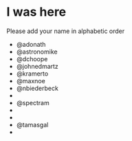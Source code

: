 # I was here

Please add your name in alphabetic order


* @adonath
* @astronomike
* @dchoope
* @johnedmartz
* @kramerto
* @maxnoe
* @nbiederbeck
* 
* @spectram
* 
* 
* @tamasgal
*
